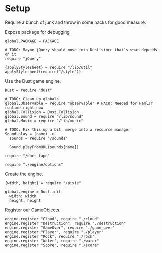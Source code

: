Setup
=====

Require a bunch of junk and throw in some hacks for good measure.

Expose package for debugging

    global.PACKAGE = PACKAGE

    # TODO: Maybe jQuery should move into Dust since that's what depends on it
    require "jQuery"

    {applyStylesheet} = require "/lib/util"
    applyStylesheet(require("/style"))

Use the Dust game engine.

    Dust = require "dust"

    # TODO: Clean up globals
    global.Observable = require "observable" # HACK: Needed for HamlJr runtime right now
    global.Collision = Dust.Collision
    global.Sound = require "/lib/sound"
    global.Music = require "/lib/music"

    # TODO: Fix this up a bit, merge into a resource manager
    Sound.play = (name) ->
      sounds = require "/sounds"

      Sound.playFromURL(sounds[name])

    require "/duct_tape"

    require "./engine/options"

Create the engine.

    {width, height} = require "/pixie"

    global.engine = Dust.init
      width: width
      height: height

Register our GameObjects.

    engine.register "Cloud", require "./cloud"
    engine.register "Destruction", require "./destruction"
    engine.register "GameOver", require "./game_over"
    engine.register "Player", require "./player"
    engine.register "Rock", require "./rock"
    engine.register "Water", require "./water"
    engine.register "Score", require "./score"

